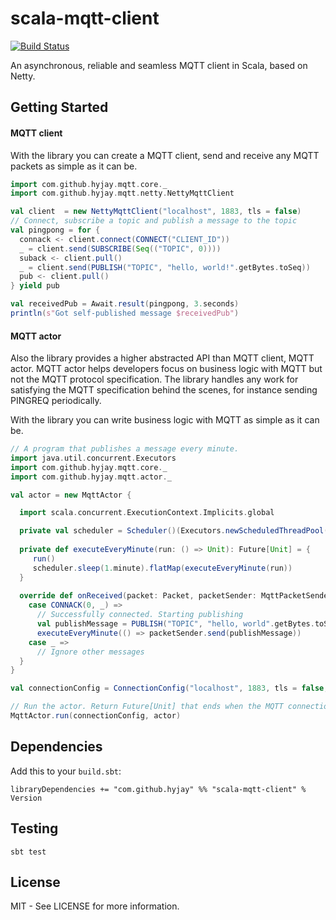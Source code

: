 # scala-mqtt-client
[![Build Status](https://travis-ci.org/hyjay/scala-mqtt-client.svg?branch=master)](https://travis-ci.org/hyjay/scala-mqtt-client)

An asynchronous, reliable and seamless MQTT client in Scala, based on Netty.

## Getting Started
#### MQTT client
With the library you can create a MQTT client, send and receive any MQTT packets as simple as it can be.
```scala
import com.github.hyjay.mqtt.core._
import com.github.hyjay.mqtt.netty.NettyMqttClient

val client  = new NettyMqttClient("localhost", 1883, tls = false)
// Connect, subscribe a topic and publish a message to the topic
val pingpong = for {
  connack <- client.connect(CONNECT("CLIENT_ID"))
  _ = client.send(SUBSCRIBE(Seq(("TOPIC", 0))))
  suback <- client.pull()   
  _ = client.send(PUBLISH("TOPIC", "hello, world!".getBytes.toSeq))
  pub <- client.pull()
} yield pub

val receivedPub = Await.result(pingpong, 3.seconds)
println(s"Got self-published message $receivedPub")
```

#### MQTT actor
Also the library provides a higher abstracted API than MQTT client, MQTT actor. MQTT actor helps developers focus on 
business logic with MQTT but not the MQTT protocol specification. The library handles any work for satisfying 
the MQTT specification behind the scenes, for instance sending PINGREQ periodically.

With the library you can write business logic with MQTT as simple as it can be.
```scala
// A program that publishes a message every minute.
import java.util.concurrent.Executors
import com.github.hyjay.mqtt.core._
import com.github.hyjay.mqtt.actor._

val actor = new MqttActor {

  import scala.concurrent.ExecutionContext.Implicits.global

  private val scheduler = Scheduler()(Executors.newScheduledThreadPool(1))
  
  private def executeEveryMinute(run: () => Unit): Future[Unit] = {
     run()
     scheduler.sleep(1.minute).flatMap(executeEveryMinute(run))
  }
  
  override def onReceived(packet: Packet, packetSender: MqttPacketSender): Unit = packet match {
    case CONNACK(0, _) => 
      // Successfully connected. Starting publishing
      val publishMessage = PUBLISH("TOPIC", "hello, world".getBytes.toSeq)
      executeEveryMinute(() => packetSender.send(publishMessage))
    case _ =>
      // Ignore other messages
  }
}

val connectionConfig = ConnectionConfig("localhost", 1883, tls = false, CONNECT("CLIENT_ID", keepAlive = 30.seconds))

// Run the actor. Return Future[Unit] that ends when the MQTT connection gets disconnected
MqttActor.run(connectionConfig, actor)
```

## Dependencies
Add this to your `build.sbt`:
```
libraryDependencies += "com.github.hyjay" %% "scala-mqtt-client" % Version
```

## Testing
```
sbt test
```

## License
MIT - See LICENSE for more information.